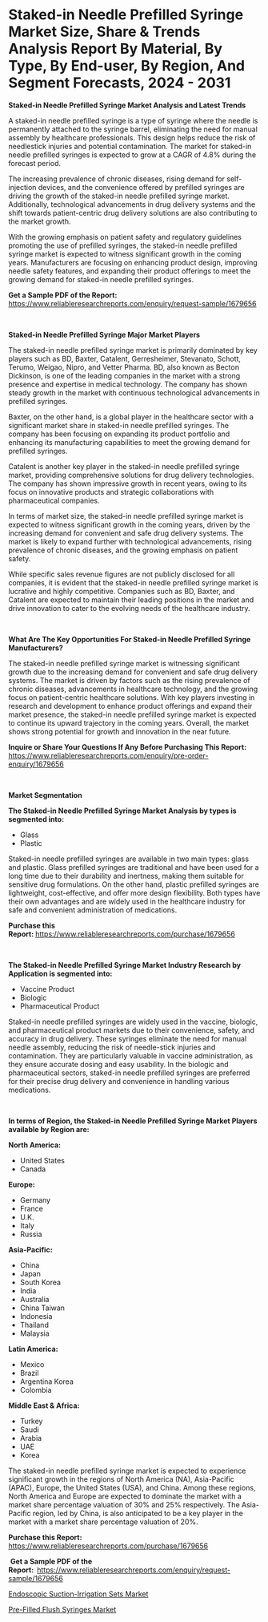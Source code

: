 <p><h1>Staked-in Needle Prefilled Syringe Market Size, Share & Trends Analysis Report By Material, By Type, By End-user, By Region, And Segment Forecasts, 2024 - 2031</h1></p><p><strong>Staked-in Needle Prefilled Syringe Market Analysis and Latest Trends</strong></p>
<p><p>A staked-in needle prefilled syringe is a type of syringe where the needle is permanently attached to the syringe barrel, eliminating the need for manual assembly by healthcare professionals. This design helps reduce the risk of needlestick injuries and potential contamination. The market for staked-in needle prefilled syringes is expected to grow at a CAGR of 4.8% during the forecast period.</p><p>The increasing prevalence of chronic diseases, rising demand for self-injection devices, and the convenience offered by prefilled syringes are driving the growth of the staked-in needle prefilled syringe market. Additionally, technological advancements in drug delivery systems and the shift towards patient-centric drug delivery solutions are also contributing to the market growth.</p><p>With the growing emphasis on patient safety and regulatory guidelines promoting the use of prefilled syringes, the staked-in needle prefilled syringe market is expected to witness significant growth in the coming years. Manufacturers are focusing on enhancing product design, improving needle safety features, and expanding their product offerings to meet the growing demand for staked-in needle prefilled syringes.</p></p>
<p><strong>Get a Sample PDF of the Report:&nbsp;</strong> <a href="https://www.reliableresearchreports.com/enquiry/request-sample/1679656">https://www.reliableresearchreports.com/enquiry/request-sample/1679656</a></p>
<p>&nbsp;</p>
<p><strong>Staked-in Needle Prefilled Syringe Major Market Players</strong></p>
<p><p>The staked-in needle prefilled syringe market is primarily dominated by key players such as BD, Baxter, Catalent, Gerresheimer, Stevanato, Schott, Terumo, Weigao, Nipro, and Vetter Pharma. BD, also known as Becton Dickinson, is one of the leading companies in the market with a strong presence and expertise in medical technology. The company has shown steady growth in the market with continuous technological advancements in prefilled syringes.</p><p>Baxter, on the other hand, is a global player in the healthcare sector with a significant market share in staked-in needle prefilled syringes. The company has been focusing on expanding its product portfolio and enhancing its manufacturing capabilities to meet the growing demand for prefilled syringes.</p><p>Catalent is another key player in the staked-in needle prefilled syringe market, providing comprehensive solutions for drug delivery technologies. The company has shown impressive growth in recent years, owing to its focus on innovative products and strategic collaborations with pharmaceutical companies.</p><p>In terms of market size, the staked-in needle prefilled syringe market is expected to witness significant growth in the coming years, driven by the increasing demand for convenient and safe drug delivery systems. The market is likely to expand further with technological advancements, rising prevalence of chronic diseases, and the growing emphasis on patient safety.</p><p>While specific sales revenue figures are not publicly disclosed for all companies, it is evident that the staked-in needle prefilled syringe market is lucrative and highly competitive. Companies such as BD, Baxter, and Catalent are expected to maintain their leading positions in the market and drive innovation to cater to the evolving needs of the healthcare industry.</p></p>
<p>&nbsp;</p>
<p><strong>What Are The Key Opportunities For Staked-in Needle Prefilled Syringe Manufacturers?</strong></p>
<p><p>The staked-in needle prefilled syringe market is witnessing significant growth due to the increasing demand for convenient and safe drug delivery systems. The market is driven by factors such as the rising prevalence of chronic diseases, advancements in healthcare technology, and the growing focus on patient-centric healthcare solutions. With key players investing in research and development to enhance product offerings and expand their market presence, the staked-in needle prefilled syringe market is expected to continue its upward trajectory in the coming years. Overall, the market shows strong potential for growth and innovation in the near future.</p></p>
<p><strong>Inquire or Share Your Questions If Any Before Purchasing This Report:</strong> <a href="https://www.reliableresearchreports.com/enquiry/pre-order-enquiry/1679656">https://www.reliableresearchreports.com/enquiry/pre-order-enquiry/1679656</a></p>
<p>&nbsp;</p>
<p><strong>Market Segmentation</strong></p>
<p><strong>The Staked-in Needle Prefilled Syringe Market Analysis by types is segmented into:</strong></p>
<p><ul><li>Glass</li><li>Plastic</li></ul></p>
<p><p>Staked-in needle prefilled syringes are available in two main types: glass and plastic. Glass prefilled syringes are traditional and have been used for a long time due to their durability and inertness, making them suitable for sensitive drug formulations. On the other hand, plastic prefilled syringes are lightweight, cost-effective, and offer more design flexibility. Both types have their own advantages and are widely used in the healthcare industry for safe and convenient administration of medications.</p></p>
<p><strong>Purchase this Report:&nbsp;</strong><a href="https://www.reliableresearchreports.com/purchase/1679656">https://www.reliableresearchreports.com/purchase/1679656</a></p>
<p>&nbsp;</p>
<p><strong>The Staked-in Needle Prefilled Syringe Market Industry Research by Application is segmented into:</strong></p>
<p><ul><li>Vaccine Product</li><li>Biologic</li><li>Pharmaceutical Product</li></ul></p>
<p><p>Staked-in needle prefilled syringes are widely used in the vaccine, biologic, and pharmaceutical product markets due to their convenience, safety, and accuracy in drug delivery. These syringes eliminate the need for manual needle assembly, reducing the risk of needle-stick injuries and contamination. They are particularly valuable in vaccine administration, as they ensure accurate dosing and easy usability. In the biologic and pharmaceutical sectors, staked-in needle prefilled syringes are preferred for their precise drug delivery and convenience in handling various medications.</p></p>
<p>&nbsp;</p>
<p><strong>In terms of Region, the Staked-in Needle Prefilled Syringe Market Players available by Region are:</strong></p>
<p>
    <p> <strong> North America: </strong>
        <ul>
            <li>United States</li>
            <li>Canada</li>
        </ul>
        </p> 
    <p> <strong> Europe: </strong>
        <ul>
            <li>Germany</li>
            <li>France</li>
            <li>U.K.</li>
            <li>Italy</li>
            <li>Russia</li>
        </ul>
        </p> 
    <p> <strong> Asia-Pacific: </strong>
        <ul>
            <li>China</li>
            <li>Japan</li>
            <li>South Korea</li>
            <li>India</li>
            <li>Australia</li>
            <li>China Taiwan</li>
            <li>Indonesia</li>
            <li>Thailand</li>
            <li>Malaysia</li>
        </ul>
        </p> 
    <p> <strong> Latin America: </strong>
        <ul>
            <li>Mexico</li>
            <li>Brazil</li>
            <li>Argentina Korea</li>
            <li>Colombia</li>
        </ul>
        </p> 
    <p> <strong> Middle East & Africa: </strong>
        <ul>
            <li>Turkey</li>
            <li>Saudi</li>
            <li>Arabia</li>
            <li>UAE</li>
            <li>Korea</li>
        </ul>
    </p>
    </p>
<p><p>The staked-in needle prefilled syringe market is expected to experience significant growth in the regions of North America (NA), Asia-Pacific (APAC), Europe, the United States (USA), and China. Among these regions, North America and Europe are expected to dominate the market with a market share percentage valuation of 30% and 25% respectively. The Asia-Pacific region, led by China, is also anticipated to be a key player in the market with a market share percentage valuation of 20%.</p></p>
<p><strong>Purchase this Report: </strong><a href="https://www.reliableresearchreports.com/purchase/1679656">https://www.reliableresearchreports.com/purchase/1679656</a></p>
<p>&nbsp;<strong>Get a Sample PDF of the Report:&nbsp;&nbsp;</strong><a href="https://www.reliableresearchreports.com/enquiry/request-sample/1679656">https://www.reliableresearchreports.com/enquiry/request-sample/1679656</a></p>
<p><strong></strong></p>
<p><p><a href="https://github.com/khansimonweber1lqujlwoz15d/Market-Research-Report-List-1/blob/main/endoscopic-suction-irrigation-sets-market.md">Endoscopic Suction-Irrigation Sets Market</a></p><p><a href="https://github.com/Sherrillcrooksxa8i18ucf2m/Market-Research-Report-List-1/blob/main/pre-filled-flush-syringes-market.md">Pre-Filled Flush Syringes Market</a></p></p>